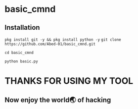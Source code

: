 # basic_cmnd

## Installation 

```pkg install git -y && pkg install python -y```
```git clone https://github.com/Abed-01/basic_cmnd.git```

```cd basic_cmnd```

```python basic.py```


# THANKS FOR USING MY TOOL



## Now enjoy the world🌏 of hacking 
